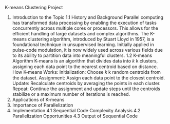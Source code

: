 K-means Clustering Project

1. Introduction to the Topic
1.1 History and Background
Parallel computing has transformed data processing by enabling the execution of tasks concurrently across multiple cores or processors. This allows for the efficient handling of large datasets and complex algorithms.
The K-means clustering algorithm, introduced by Stuart Lloyd in 1957, is a foundational technique in unsupervised learning. Initially applied in pulse-code modulation, it is now widely used across various fields due to its ability to partition data into meaningful clusters.
1.2 K-means Algorithm
K-means is an algorithm that divides data into 
𝑘
k clusters, assigning each data point to the nearest centroid based on distance.
How K-means Works:
Initialization: Choose 
𝑘
k random centroids from the dataset.
Assignment: Assign each data point to the closest centroid.
Update: Recalculate centroids by averaging the points in each cluster.
Repeat: Continue the assignment and update steps until the centroids stabilize or a maximum number of iterations is reached.
2. Applications of K-means
3. Importance of Parallelization
4. Implementation
4.1 Sequential Code Complexity Analysis
4.2 Parallelization Opportunities
4.3 Output of Sequential Code
